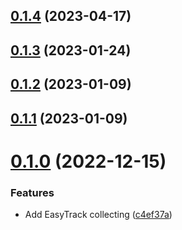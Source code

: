 ## [0.1.4](https://github.com/lidofinance/governance-data-bot/compare/0.1.3...0.1.4) (2023-04-17)



## [0.1.3](https://github.com/lidofinance/governance-data-bot/compare/0.1.2...0.1.3) (2023-01-24)



## [0.1.2](https://github.com/lidofinance/governance-data-bot/compare/0.1.1...0.1.2) (2023-01-09)



## [0.1.1](https://github.com/lidofinance/governance-data-bot/compare/0.1.0...0.1.1) (2023-01-09)



# [0.1.0](https://github.com/lidofinance/governance-data-bot/compare/c4ef37a8a4715b333ae8a22dbbef081235232af7...0.1.0) (2022-12-15)


### Features

* Add EasyTrack collecting ([c4ef37a](https://github.com/lidofinance/governance-data-bot/commit/c4ef37a8a4715b333ae8a22dbbef081235232af7))



